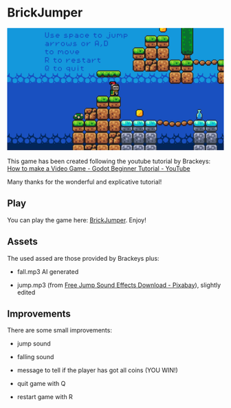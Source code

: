 # BrickJumper

![screenshot.png](screenshot.png)

This game has been created following the youtube tutorial by Brackeys: [How to make a Video Game - Godot Beginner Tutorial - YouTube](https://www.youtube.com/watch?v=LOhfqjmasi0)

Many thanks for the wonderful and explicative tutorial!

## Play

You can play the game here: [BrickJumper](https://fillumina.github.io/brickjumper/). Enjoy!

## Assets

The used assed are those provided by Brackeys plus:

- fall.mp3 AI generated

- jump.mp3 (from [Free Jump Sound Effects Download - Pixabay](https://pixabay.com/sound-effects/search/jump/)), slightly edited

## Improvements

There are some small improvements:

- jump sound

- falling sound

- message to tell if the player has got all coins (YOU WIN!)

- quit game with Q

- restart game with R
